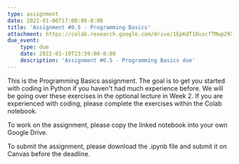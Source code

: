 ```yaml
---
type: assignment
date: 2022-01-06T17:00:00-8:00
title: 'Assignment #0.5 - Programming Basics'
attachment: https://colab.research.google.com/drive/1EpKdT1DuscfTMwp29XZyfUpfN455D3Z1?usp=sharing
due_event: 
    type: due
    date: 2022-01-19T23:59:00-8:00
    description: 'Assignment #0.5 - Programming Basics due'
---
```

This is the Programming Basics assignment. The goal is to get you started with coding in Python if you haven't had much experience before. We will be going over these exercises in the optional lecture in Week 2. If you are experienced with coding, please complete the exercises within the Colab notebook.

To work on the assignment, please copy the linked notebook into your own Google Drive. 

To submit the assignment, please download the .ipynb file and submit it on Canvas before the deadline.